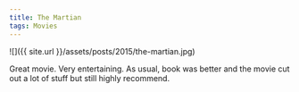 ```yaml
---
title: The Martian
tags: Movies
---
```


![]({{ site.url }}/assets/posts/2015/the-martian.jpg)

Great movie. Very entertaining. As usual, book was better and the movie cut out a lot of stuff but still highly recommend.
